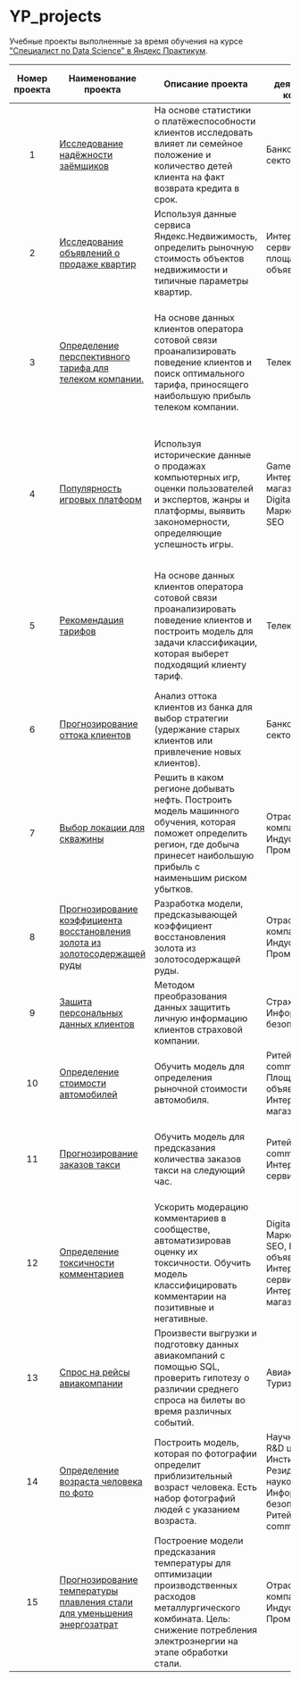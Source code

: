 # YP_projects
Учебные проекты выполненные за время обучения на курсе ["Специалист по Data Science" в Яндекс Практикум](https://practicum.yandex.ru/profile/data-scientist/).

<table>
<thead>
<tr>
<th align="center">Номер проекта</th>
<th align="center">Наименование проекта</th>
<th align="center">Описание проекта</th>
<th align="center">Сфера деятельности компании</th>
<th align="center">Стек</th>
</tr>
</thead>
<tbody>
<tr>
<td align="center">1</td>
<td align="left"><a href="http://site.ru">Исследование надёжности заёмщиков</a></td>
<td align="left">На основе статистики о платёжеспособности клиентов исследовать влияет ли семейное положение и количество детей клиента на факт возврата кредита в срок.</td>
<td align="left">Банковский сектор / ФинТех</td>
<td align="left">Предобработка данных, Python, Pandas, PyMystem3, лемматизация, SciPy, Matplotlib, Seaborn, SciKitLearn, numpy</td>
</tr>
<tr>
<td align="center">2</td>
<td align="left"><a href="http://site.ru">Исследование объявлений о продаже квартир</a></td>
<td align="left">Используя данные сервиса Яндекс.Недвижимость, определить рыночную стоимость объектов недвижимости и типичные параметры квартир.</td>
<td align="left">Интернет-сервисы, площадки объявлений</td>
<td align="left">Python, Pandas, Matplotlib, исследовательский анализ данных, визуализация данных, предобработка данных, math</td>
</tr>
<tr>
<td align="center">3</td>
<td align="left"><a href="http://site.ru">Определение перспективного тарифа для телеком компании.</a></td>
<td align="left">На основе данных клиентов оператора сотовой связи проанализировать поведение клиентов и поиск оптимального тарифа, приносящего наибольшую прибыль телеком компании.</td>
<td align="left">Телеком</td>
<td align="left">Python, Pandas, Matplotlib, numpy, SciPy, описательная статистика, проверка статистических гипотез, mathSeaborn, sklearn, машинное обучение</td>
</tr>
<tr>
<td align="center">4</td>
<td align="left"><a href="http://site.ru">Популярность игровых платформ</a></td>
<td align="left">Используя исторические данные о продажах компьютерных игр, оценки пользователей и экспертов, жанры и платформы, выявить закономерности, определяющие успешность игры.</td>
<td align="left">Gamedev, Интернет-магазины, Digital-агенства / Маркетинг / PR / SEO</td>
<td align="left">Python, Pandas, numpy, Matplotlib, предобработка данных, исследовательский анализ данных, описательная статистика, проверка статистических гипотез, Seaborn, SciPy</td>
</tr>
<tr>
<td align="center">5</td>
<td align="left"><a href="http://site.ru">Рекомендация тарифов</a></td>
<td align="left">На основе данных клиентов оператора сотовой связи проанализировать поведение клиентов и построить модель для задачи классификации, которая выберет подходящий  клиенту тариф.</td>
<td align="left">Телеком</td>
<td align="left">Python, Pandas, Matplotlib, numpy, SciPy, описательная статистика, проверка статистических гипотез, mathSeaborn, sklearn, машинное обучение</td>
</tr>
<tr>
<td align="center">6</td>
<td align="left"><a href="http://site.ru">Прогнозирование оттока клиентов</a></td>
<td align="left">Анализ оттока клиентов из банка для выбор стратегии (удержание старых клиентов или привлечение новых клиентов).</td>
<td align="left">Банковский сектор / ФинТех</td>
<td align="left">Pandas, Matplotlib, Seaborn, numpy, sklearn, math, машинное обучение</td>
</tr>
<tr>
<td align="center">7</td>
<td align="left"><a href="http://site.ru">Выбор локации для скважины</a></td>
<td align="left">Решить в каком регионе добывать нефть. Построить модель машинного обучения, которая поможет определить регион, где добыча принесет наибольшую прибыль с наименьшим риском убытков.</td>
<td align="left">Отраслевые компании / Индустрия / Промышленность</td>
<td align="left">Pandas, sklearn, math, numpy, Seaborn, Matplotlib, SciPy, Bootstrap, машинное обучение</td>
</tr>
<tr>
<td align="center">8</td>
<td align="left"><a href="http://site.ru">Прогнозирование коэффициента восстановления золота из золотосодержащей руды</a></td>
<td align="left">Разработка модели, предсказывающей коэффициент восстановления золота из золотосодержащей руды.</td>
<td align="left">Отраслевые компании / Индустрия / Промышленность</td>
<td align="left">Pandas, sklearn, numpy, Seaborn, Matplotlib, math, машинное обучение</td>
</tr>
<tr>
<td align="center">9</td>
<td align="left"><a href="http://site.ru">Защита персональных данных клиентов</a></td>
<td align="left">Методом преобразования данных защитить личную информацию клиентов страховой компании.</td>
<td align="left">Страховая сфера, Информационная безопасность</td>
<td align="left">Pandas, Seaborn, numpy, sklearn, машинное обучение</td>
</tr>
<tr>
<td align="center">10</td>
<td align="left"><a href="http://site.ru">Определение стоимости автомобилей</a></td>
<td align="left">Обучить модель для определения рыночной стоимости автомобиля.</td>
<td align="left">Ритейл / E-commerce, Площадки объявлений, Интернет-магазины</td>
<td align="left">Pandas, sklearn, numpy, LightGBM, машинное обучение, CatBoost</td>
</tr>
<tr>
<td align="center">11</td>
<td align="left"><a href="http://site.ru">Прогнозирование заказов такси</a></td>
<td align="left">Обучить модель для предсказания количества заказов такси на следующий час.</td>
<td align="left">Ритейл / E-commerce, Интернет-сервисы</td>
<td align="left">Pandas, sklearn, numpy, LightGBM, Matplotlib, StatsModels, CatBoost, машинное обучение</td>
</tr>
<tr>
<td align="center">12</td>
<td align="left"><a href="http://site.ru">Определение токсичности комментариев</a></td>
<td align="left">Ускорить модерацию комментариев в сообществе, автоматизировав оценку их токсичности.
Обучить модель классифицировать комментарии на позитивные и негативные.</td>
<td align="left">Digital-агенства / Маркетинг / PR / SEO, Площадки объявлений, Интернет-сервисы, Интернет-магазины</td>
<td align="left">Pandas, sklearn, numpy, NLTK, LightGBM, CatBoost, машинное обучение</td>
</tr>
<tr>
<td align="center">13</td>
<td align="left"><a href="http://site.ru">Спрос на рейсы авиакомпании</a></td>
<td align="left">Произвести выгрузки и подготовку данных авиакомпаний с помощью SQL, проверить гипотезу о различии среднего спроса на билеты во время различных событий.</td>
<td align="left">Авиакомпании, Туризм</td>
<td align="left">SQL, Python, Pandas, Matplotlib, SciPy, проверка статистических гипотез</td>
</tr>
<tr>
<td align="center">14</td>
<td align="left"><a href="http://site.ru">Определение возраста человека по фото</a></td>
<td align="left">Построить модель, которая по фотографии определит приблизительный возраст человека. Есть набор фотографий людей с указанием возраста.</td>
<td align="left">Научные отделы / R&D центры / Институты / Резиденты наукоградов, Информационная безопасность, Ритейл / E-commerce</td>
<td align="left">Pandas, keras, Matplotlib, Seaborn, компьютерное зрение, машинное обучение</td>
</tr>
<tr>
<td align="center">15</td>
<td align="left"><a href="http://site.ru">Прогнозирование температуры плавления стали для уменьшения энергозатрат</a></td>
<td align="left">Построение модели предсказания температуры для оптимизации производственных расходов металлургического комбината.
Цель: cнижение потребления электроэнергии на этапе обработки стали.</td>
<td align="left">Отраслевые компании / Индустрия / Промышленность</td>
<td align="left">NumPy, Pandas, Sklearn, MatPlotLib, Seaborn, Градиентный бустинг, СatBoost, LightGBM</td>
</tr>
</tbody></table>
